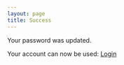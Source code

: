 ```yaml
---
layout: page
title: Success
---
```

Your password was updated.

Your account can now be used: [Login](/templates/login.sf.html)
